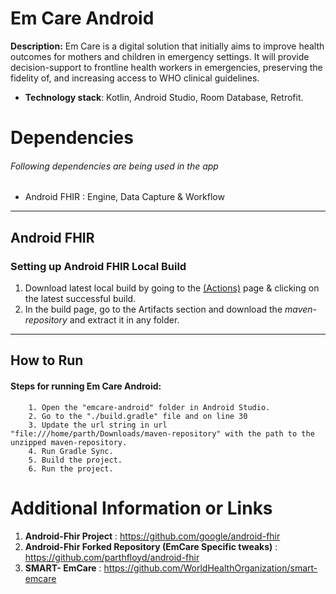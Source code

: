 # Em Care Android

**Description:** Em Care is a digital solution that initially aims to improve health outcomes for mothers and children in emergency settings. It will provide decision-support to frontline health workers in emergencies, preserving the fidelity of, and increasing access to WHO clinical guidelines.

 - **Technology stack**: Kotlin, Android Studio, Room Database, Retrofit.

 # Dependencies
###### Following dependencies are being used in the app
- Android FHIR : Engine, Data Capture & Workflow
***

## **Android FHIR**
### Setting up Android FHIR Local Build
1. Download latest local build by going to the [(Actions)](https://github.com/parthfloyd/android-fhir/actions) page & clicking on the latest successful build.
2. In the build page, go to the Artifacts section and download the *maven-repository* and extract it in any folder.

***

## How to Run
#### Steps for running Em Care Android:

        1. Open the "emcare-android" folder in Android Studio.
        2. Go to the "./build.gradle" file and on line 30
        3. Update the url string in url "file:///home/parth/Downloads/maven-repository" with the path to the unzipped maven-repository.
        4. Run Gradle Sync.
        5. Build the project.
        6. Run the project.

# Additional Information or Links
1. **Android-Fhir Project** : https://github.com/google/android-fhir
2. **Android-Fhir Forked Repository (EmCare Specific tweaks)** : https://github.com/parthfloyd/android-fhir
3. **SMART- EmCare** : https://github.com/WorldHealthOrganization/smart-emcare
